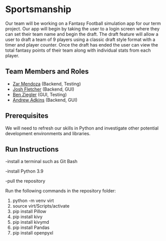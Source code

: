 # Sportsmanship

Our team will be working on a Fantasy Football simulation app for our term project. Our app will begin by taking the user to a login screen where they can set their team name and begin the draft. The draft feature will allow a user to draft a team of 9 players using a classic draft style format with a timer and player counter. Once the draft has ended the user can view the total fantasy points of their team along with individual stats from each player.

## Team Members and Roles

* [Zar Mendoza](https://github.com/emendoza8/CIS350-HW2-Mendoza) (Backend, Testing)
* [Josh Fletcher](https://github.com/Fletcher313/CIS350-HW2-FLETCHER) (Backend, GUI)
* [Ben Ziegler](https://github.com/benziegler/CIS350-HW2-Ziegler) (GUI, Testing)
* [Andrew Adkins](https://github.com/Andrew8066/CIS350-HW2-ADKINS) (Backend, GUI)

## Prerequisites
We will need to refresh our skills in Python and investigate other potential development environments and libraries. 
## Run Instructions
-install a terminal such as Git Bash

-install Python 3.9

-pull the repository

Run the following commands in the repository folder:

1. python -m venv virt
2. source virt/Scripts/activate
3. pip install Pillow
4. pip install kivy
5. pip install kivymd
6. pip install Pandas
7. pip install openpyxl
